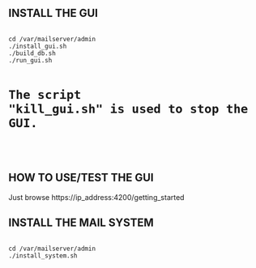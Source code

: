 <h2>INSTALL THE GUI</h2>
<pre><code>
cd /var/mailserver/admin
./install_gui.sh
./build_db.sh
./run_gui.sh

# The script "kill_gui.sh" is used to stop the GUI.</p>
</code></pre>

<h2>HOW TO USE/TEST THE GUI</h2>
<p>Just browse https://ip_address:4200/getting_started</p>

<h2>INSTALL THE MAIL SYSTEM</h2>
<pre><code>
cd /var/mailserver/admin
./install_system.sh
</code></pre>
